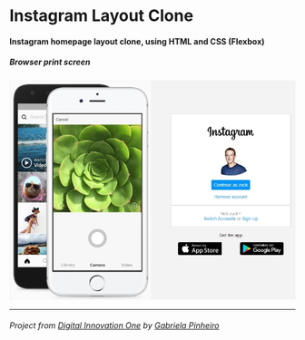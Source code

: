 # Instagram Layout Clone

#### Instagram homepage layout clone, using HTML and CSS (Flexbox)

##### Browser print screen
<p align="center">
    <img alt="Browser print screen" src="img/print1.jpg">
</p>

---

###### _Project from [Digital Innovation One](https://web.digitalinnovation.one/home) by [Gabriela Pinheiro](https://www.linkedin.com/in/gabrielapinheiro129/)_
